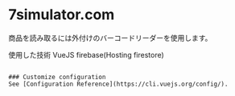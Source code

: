 # 7simulator.com

商品を読み取るには外付けのバーコードリーダーを使用します。

使用した技術
VueJS firebase(Hosting firestore)
```

### Customize configuration
See [Configuration Reference](https://cli.vuejs.org/config/).
